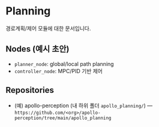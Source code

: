 # Planning

경로계획/제어 모듈에 대한 문서입니다.

## Nodes (예시 초안)
- `planner_node`: global/local path planning
- `controller_node`: MPC/PID 기반 제어

## Repositories
- (예) apollo-perception (내 하위 폴더 `apollo_planning/`) — `https://github.com/<org>/apollo-perception/tree/main/apollo_planning`
